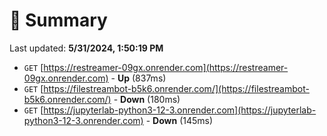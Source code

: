# 📖 Summary
Last updated: **5/31/2024, 1:50:19 PM**

- `GET` [https://restreamer-09gx.onrender.com](https://restreamer-09gx.onrender.com) - **Up** (837ms)
- `GET` [https://filestreambot-b5k6.onrender.com/](https://filestreambot-b5k6.onrender.com/) - **Down** (180ms)
- `GET` [https://jupyterlab-python3-12-3.onrender.com](https://jupyterlab-python3-12-3.onrender.com) - **Down** (145ms)
